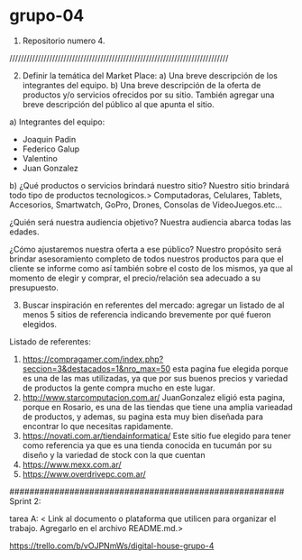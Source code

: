 # grupo-04
1. Repositorio numero 4.

/////////////////////////////////////////////////////////////////////////////

2. Definir la temática del Market Place: 
a) Una breve descripción de los integrantes del equipo. 
b) Una breve descripción de la oferta de productos y/o servicios ofrecidos por su
sitio. También agregar una breve descripción del público al que apunta el sitio.


a) Integrantes del equipo:
* Joaquin Padin
* Federico Galup
* Valentino 
* Juan Gonzalez

b) ¿Qué productos o servicios brindará nuestro sitio? 
Nuestro sitio brindará todo tipo de productos tecnologicos.> Computadoras, Celulares, Tablets, Accesorios, 
Smartwatch, GoPro, Drones, Consolas de VideoJuegos.etc...

¿Quién será nuestra audiencia objetivo? 
Nuestra audiencia abarca todas las edades.

¿Cómo ajustaremos nuestra oferta a ese público?
Nuestro propósito será brindar asesoramiento completo de todos nuestros productos para que el cliente
se informe como así también sobre el costo de los mismos, ya que al momento de elegir y comprar, el precio/relación sea adecuado a su presupuesto.

3. Buscar inspiración en referentes del mercado:
agregar un listado de al menos 5 sitios de referencia
indicando brevemente por qué fueron elegidos.

Listado de referentes:
1) https://compragamer.com/index.php?seccion=3&destacados=1&nro_max=50 
esta pagina fue elegida porque es una de las mas utilizadas, ya que por sus buenos precios y variedad de
productos la gente compra mucho en este lugar.
2) http://www.starcomputacion.com.ar/
JuanGonzalez eligió esta pagina, porque en Rosario, es una de las tiendas que tiene una amplia varieadad de productos, y ademas, su pagina esta muy bien diseñada para encontrar lo que necesitas rapidamente.
3) https://novati.com.ar/tiendainformatica/ Este sitio fue elegido para tener como referencia ya que es una tienda conocida en tucumán por su diseño y la variedad de stock con la que cuentan
4) https://www.mexx.com.ar/
5) https://www.overdrivepc.com.ar/

#######################################################
Sprint 2:

tarea A:  < Link al documento o plataforma que utilicen para organizar el trabajo.
Agregarlo en el archivo README.md.>

https://trello.com/b/vOJPNmWs/digital-house-grupo-4




